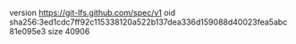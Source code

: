 version https://git-lfs.github.com/spec/v1
oid sha256:3ed1cdc7ff92c115338120a522b137dea336d159088d40023fea5abc81e095e3
size 40906

